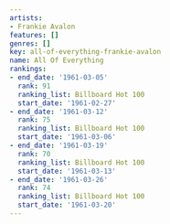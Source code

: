 ```yaml
---
artists:
- Frankie Avalon
features: []
genres: []
key: all-of-everything-frankie-avalon
name: All Of Everything
rankings:
- end_date: '1961-03-05'
  rank: 91
  ranking_list: Billboard Hot 100
  start_date: '1961-02-27'
- end_date: '1961-03-12'
  rank: 75
  ranking_list: Billboard Hot 100
  start_date: '1961-03-06'
- end_date: '1961-03-19'
  rank: 70
  ranking_list: Billboard Hot 100
  start_date: '1961-03-13'
- end_date: '1961-03-26'
  rank: 74
  ranking_list: Billboard Hot 100
  start_date: '1961-03-20'
---
```


